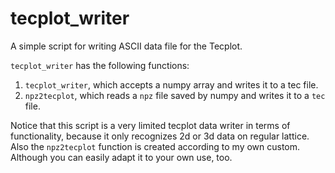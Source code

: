 # tecplot_writer

A simple script for writing ASCII data file for the Tecplot.

`tecplot_writer` has the following functions:

1. `tecplot_writer`, which accepts a numpy array and writes it to a tec file.
2. `npz2tecplot`, which reads a `npz` file saved by numpy and writes it to a
   `tec` file.

Notice that this script is a very limited tecplot data writer in terms of
functionality, because it only recognizes 2d or 3d data on regular lattice.
Also the `npz2tecplot` function is created according to my own custom. Although
you can easily adapt it to your own use, too.

